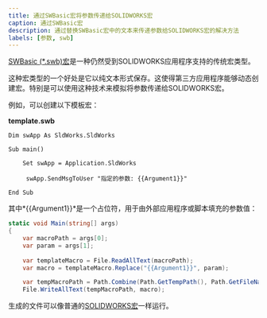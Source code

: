 ```yaml
---
title: 通过SWBasic宏将参数传递给SOLIDWORKS宏
caption: 通过SWBasic宏
description: 通过替换SWBasic宏中的文本来传递参数给SOLIDWORKS宏的解决方法
labels: [参数, swb]
---
```

[SWBasic (*.swb)宏](/docs/codestack/solidworks-api/getting-started/macros/types#swbasic-macros.swb)是一种仍然受到SOLIDWORKS应用程序支持的传统宏类型。

这种宏类型的一个好处是它以纯文本形式保存。这使得第三方应用程序能够动态创建宏。特别是可以使用这种技术来模拟将参数传递给SOLIDWORKS宏。

例如，可以创建以下模板宏：

**template.swb**

~~~vba
Dim swApp As SldWorks.SldWorks

Sub main()
        
    Set swApp = Application.SldWorks
        
     swApp.SendMsgToUser "指定的参数: {{Argument1}}"
    
End Sub
~~~

其中*{{Argument1}}*是一个占位符，用于由外部应用程序或脚本填充的参数值：

~~~ cs jagged-bottom 
static void Main(string[] args)
{
    var macroPath = args[0];
    var param = args[1];
    
    var templateMacro = File.ReadAllText(macroPath);
    var macro = templateMacro.Replace("{{Argument1}}", param);

    var tempMacroPath = Path.Combine(Path.GetTempPath(), Path.GetFileName(macroPath));
    File.WriteAllText(tempMacroPath, macro);
~~~

生成的文件可以像普通的[SOLIDWORKS宏](/docs/codestack/solidworks-api/application/frame/run-macros-group/)一样运行。
